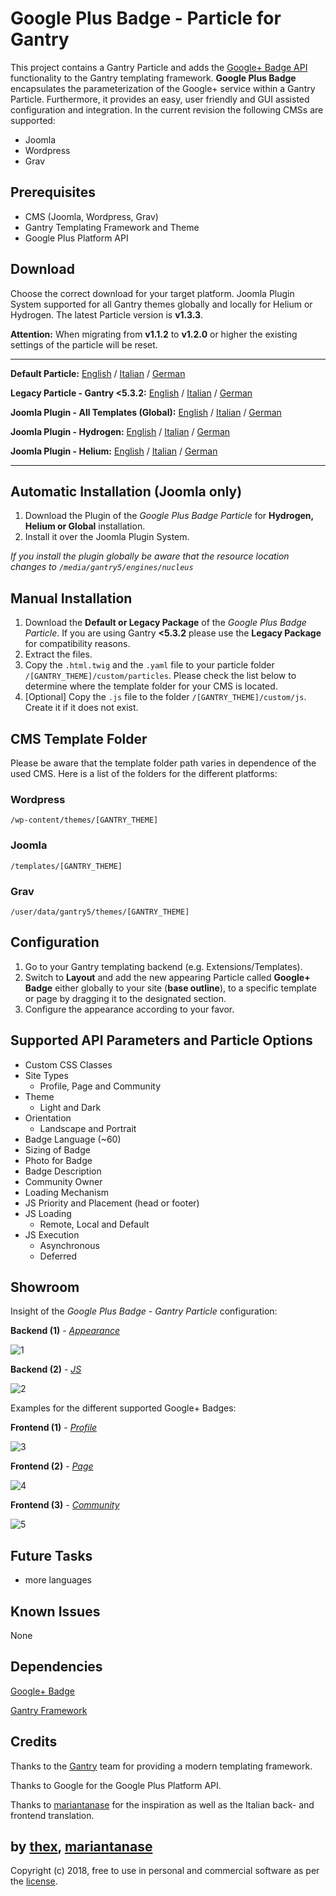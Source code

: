 # Google Plus Badge - Particle for Gantry
This project contains a Gantry Particle and adds the [Google+ Badge API](https://developers.google.com/+/web/badge/) functionality to the Gantry templating framework. **Google Plus Badge** encapsulates the parameterization of the Google+ service within a Gantry Particle. Furthermore, it provides an easy, user friendly and GUI assisted configuration and integration. In the current revision the following CMSs are supported:
* Joomla
* Wordpress
* Grav

## Prerequisites
* CMS (Joomla, Wordpress, Grav)
* Gantry Templating Framework and Theme
* Google Plus Platform API

## Download
Choose the correct download for your target platform. Joomla Plugin System supported for all Gantry themes globally and locally for Helium or Hydrogen. The latest Particle version is **v1.3.3**.

**Attention:** When migrating from **v1.1.2** to **v1.2.0** or higher the existing settings of the particle will be reset.
___
**Default Particle:**
[English](https://github.com/thexmanxyz/Google-Plus-Badge-Gantry/releases/download/v1.3.3/gpb.particle.only.EN.v1.3.3.zip) / [Italian](https://github.com/thexmanxyz/Google-Plus-Badge-Gantry/releases/download/v1.3.3/gpb.particle.only.IT.v1.3.3.zip) / [German](https://github.com/thexmanxyz/Google-Plus-Badge-Gantry/releases/download/v1.3.3/gpb.particle.only.DE.v1.3.3.zip)

**Legacy Particle - Gantry <5.3.2:**
[English](https://github.com/thexmanxyz/Google-Plus-Badge-Gantry/releases/download/v1.3.3/gpb.particle.only.legacy.EN.v1.3.3.zip) / [Italian](https://github.com/thexmanxyz/Google-Plus-Badge-Gantry/releases/download/v1.3.3/gpb.particle.only.legacy.IT.v1.3.3.zip) / [German](https://github.com/thexmanxyz/Google-Plus-Badge-Gantry/releases/download/v1.3.3/gpb.particle.only.legacy.DE.v1.3.3.zip)

**Joomla Plugin - All Templates (Global):**
[English](https://github.com/thexmanxyz/Google-Plus-Badge-Gantry/releases/download/v1.3.3/gpb.j3.global.EN.v1.3.3.zip) / [Italian](https://github.com/thexmanxyz/Google-Plus-Badge-Gantry/releases/download/v1.3.3/gpb.j3.global.IT.v1.3.3.zip) / [German](https://github.com/thexmanxyz/Google-Plus-Badge-Gantry/releases/download/v1.3.3/gpb.j3.global.DE.v1.3.3.zip)

**Joomla Plugin - Hydrogen:**
[English](https://github.com/thexmanxyz/Google-Plus-Badge-Gantry/releases/download/v1.3.3/gpb.j3.hydrogen.EN.v1.3.3.zip) / [Italian](https://github.com/thexmanxyz/Google-Plus-Badge-Gantry/releases/download/v1.3.3/gpb.j3.hydrogen.IT.v1.3.3.zip) / [German](https://github.com/thexmanxyz/Google-Plus-Badge-Gantry/releases/download/v1.3.3/gpb.j3.hydrogen.DE.v1.3.3.zip)

**Joomla Plugin - Helium:**
[English](https://github.com/thexmanxyz/Google-Plus-Badge-Gantry/releases/download/v1.3.3/gpb.j3.helium.EN.v1.3.3.zip) / [Italian](https://github.com/thexmanxyz/Google-Plus-Badge-Gantry/releases/download/v1.3.3/gpb.j3.helium.IT.v1.3.3.zip) / [German](https://github.com/thexmanxyz/Google-Plus-Badge-Gantry/releases/download/v1.3.3/gpb.j3.helium.DE.v1.3.3.zip)
___

## Automatic Installation (Joomla only)
1. Download the Plugin of the *Google Plus Badge Particle* for **Hydrogen, Helium or Global** installation.
2. Install it over the Joomla Plugin System.

*If you install the plugin globally be aware that the resource location changes to `/media/gantry5/engines/nucleus`*

## Manual Installation
1. Download the **Default or Legacy Package** of the *Google Plus Badge Particle*. If you are using Gantry **<5.3.2** please use the **Legacy Package** for compatibility reasons.
2. Extract the files.
3. Copy the `.html.twig` and the `.yaml` file to your particle folder `/[GANTRY_THEME]/custom/particles`. Please check the list below to determine where the template folder for your CMS is located.
4. [Optional] Copy the `.js` file to the folder `/[GANTRY_THEME]/custom/js`. Create it if it does not exist.

## CMS Template Folder
Please be aware that the template folder path varies in dependence of the used CMS. Here is a list of the folders for the different platforms:

### Wordpress
`/wp-content/themes/[GANTRY_THEME]`

### Joomla
`/templates/[GANTRY_THEME]`

### Grav
`/user/data/gantry5/themes/[GANTRY_THEME]`

## Configuration
1. Go to your Gantry templating backend (e.g. Extensions/Templates).
2. Switch to **Layout** and add the new appearing Particle called **Google+ Badge** either globally to your site (**base outline**), to a specific template or page by dragging it to the designated section.
3. Configure the appearance according to your favor.
 
## Supported API Parameters and Particle Options
* Custom CSS Classes
* Site Types
  * Profile, Page and Community
* Theme
  * Light and Dark
* Orientation
  * Landscape and Portrait
* Badge Language (~60)
* Sizing of Badge
* Photo for Badge
* Badge Description
* Community Owner
* Loading Mechanism
* JS Priority and Placement (head or footer)
* JS Loading
  * Remote, Local and Default
* JS Execution
  * Asynchronous
  * Deferred

## Showroom
Insight of the *Google Plus Badge - Gantry Particle* configuration:

**Backend (1)** - *[Appearance](/screenshots/backend_appearance.png)*

![1](/screenshots/backend_appearance.png)

**Backend (2)** - *[JS](/screenshots/backend_js.png)*

![2](/screenshots/backend_js.png)

Examples for the different supported Google+ Badges:

**Frontend (1)** - *[Profile](/screenshots/frontend_profile.png)*

![3](/screenshots/frontend_profile.png)

**Frontend (2)** - *[Page](/screenshots/frontend_page.png)*

![4](/screenshots/frontend_page.png)

**Frontend (3)** - *[Community](/screenshots/frontend_community.png)*

![5](/screenshots/frontend_community.png)

## Future Tasks
* more languages

## Known Issues
None

## Dependencies
[Google+ Badge](https://developers.google.com/+/web/badge/)

[Gantry Framework](http://gantry.org/)

## Credits
Thanks to the [Gantry](https://github.com/gantry) team for providing a modern templating framework.

Thanks to Google for the Google Plus Platform API.

Thanks to [mariantanase](https://github.com/mariantanase) for the inspiration as well as the Italian back- and frontend translation.

## by [thex](https://github.com/thexmanxyz), [mariantanase](https://github.com/mariantanase)
Copyright (c) 2018, free to use in personal and commercial software as per the [license](/LICENSE.md).
